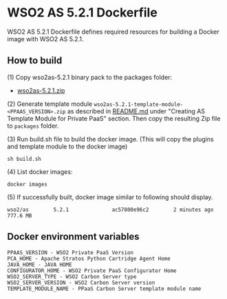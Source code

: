 # WSO2 AS 5.2.1 Dockerfile

WSO2 AS 5.2.1 Dockerfile defines required resources for building a Docker image with WSO2 AS 5.2.1.

## How to build

(1) Copy wso2as-5.2.1 binary pack to the packages folder:

* [wso2as-5.2.1.zip](http://wso2.com/products/application-server/)

(2) Generate template module `wso2as-5.2.1-template-module-<PPAAS_VERSION>.zip` as described in [README.md](https://github.com/wso2/private-paas-cartridges/blob/master/wso2as/5.2.1/template-module/README.md) under "Creating AS Template Module for Private PaaS" section. Then copy the resulting Zip file to `packages` folder.


(3) Run build.sh file to build the docker image. (This will copy the plugins and template module to the docker image)
```
sh build.sh
```

(4) List docker images:
```
docker images
```
(5) If successfully built, docker image similar to following should display.
```
wso2/as        5.2.1              ac57800e96c2        2 minutes ago         777.6 MB
```
## Docker environment variables
```
PPAAS_VERSION - WSO2 Private PaaS Version
PCA_HOME - Apache Stratos Python Cartridge Agent Home
JAVA_HOME - JAVA HOME
CONFIGURATOR_HOME - WSO2 Private PaaS Configurator Home
WSO2_SERVER_TYPE - WSO2 Carbon Server type
WSO2_SERVER_VERSION - WSO2 Carbon Server version
TEMPLATE_MODULE_NAME - PPaaS Carbon Server template module name
```